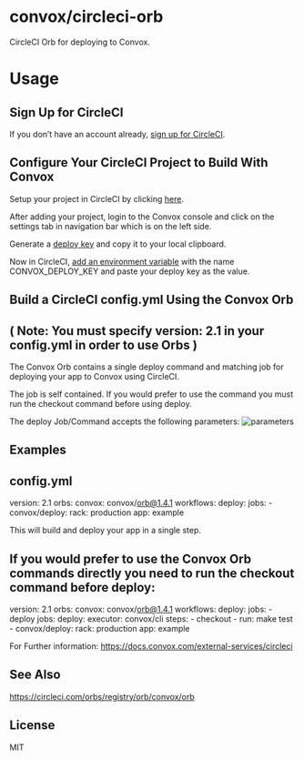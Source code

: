 # convox/circleci-orb

CircleCI Orb for deploying to Convox.

# Usage

## Sign Up for CircleCI
If you don’t have an account already, [sign up for CircleCI](https://circleci.com/signup/).

## Configure Your CircleCI Project to Build With Convox
 Setup your project in CircleCI by clicking [here](https://circleci.com/docs/2.0/gh-bb-integration/#section=projects).

 After adding your project, login to the Convox console and click on the settings tab in navigation bar which is on the left side.

 Generate a [deploy key](https://docs.convox.com/console/deploy-keys) and copy it to your local clipboard.

 Now in CircleCI, [add an environment variable](https://circleci.com/docs/2.0/env-vars/#setting-an-environment-variable-in-a-project) with the name CONVOX_DEPLOY_KEY and paste your deploy key as the value.

 ## Build a CircleCI config.yml Using the Convox Orb
 ## ( Note: You must specify version: 2.1 in your config.yml in order to use Orbs )
The Convox Orb contains a single deploy command and matching job for deploying your app to Convox using CircleCI.

The job is self contained. If you would prefer to use the command you must run the checkout command before using deploy.

The deploy Job/Command accepts the following parameters:
![parameters](../master/assets/image.jpg)

## Examples
config.yml
----------------------------------------------------
version: 2.1
orbs:
  convox: convox/orb@1.4.1
workflows:
  deploy:
    jobs:
      - convox/deploy:
          rack: production
          app: example

This will build and deploy your app in a single step.

If you would prefer to use the Convox Orb commands directly you need to run the checkout command before deploy:
----------------------------------------------------
version: 2.1
orbs:
  convox: convox/orb@1.4.1
workflows:
  deploy:
    jobs:
      - deploy
jobs:
  deploy:
    executor: convox/cli
    steps:
      - checkout
      - run: make test
      - convox/deploy:
          rack: production
          app: example

For Further information: https://docs.convox.com/external-services/circleci

## See Also

https://circleci.com/orbs/registry/orb/convox/orb

## License

MIT
